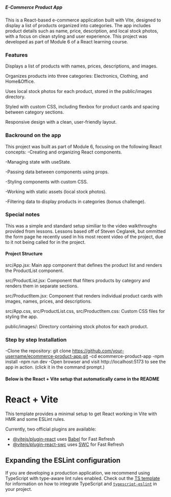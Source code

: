 ##### E-Commerce Product App
This is a React-based e-commerce application built with Vite, designed to display a list of products organized into categories. 
The app includes product details such as name, price, description, and local stock photos, with a focus on clean styling and user experience. 
This project was developed as part of Module 6 of a React learning course.

### Features
Displays a list of products with names, prices, descriptions, and images.

Organizes products into three categories: Electronics, Clothing, and Home&Office.

Uses local stock photos for each product, stored in the public/images directory.

Styled with custom CSS, including flexbox for product cards and spacing between category sections.

Responsive design with a clean, user-friendly layout.

### Backround on the app
This project was built as part of Module 6, focusing on the following React concepts:
-Creating and organizing React components.

-Managing state with useState.

-Passing data between components using props.

-Styling components with custom CSS.

-Working with static assets (local stock photos).

-Filtering data to display products in categories (bonus challenge).

### Special notes
This was a simple and standard setup similiar to the video walkthroughs provided from lessons. 
Lessons based off of Steven Ceglarek, but ommitted the form page he recently used in his most recent video of the project,
due to it not being called for in the project.

#### Project Structure
src/App.jsx: Main app component that defines the product list and renders the ProductList component.

src/ProductList.jsx: Component that filters products by category and renders them in separate sections.

src/ProductItem.jsx: Component that renders individual product cards with images, names, prices, and descriptions.

src/App.css, src/ProductList.css, src/ProductItem.css: Custom CSS files for styling the app.

public/images/: Directory containing stock photos for each product.


### Step by step Installation
-Clone the repository:
git clone https://github.com/your-username/ecommerce-product-app.git
-cd ecommerce-product-app
-npm install
-npm run dev
-Open browser and visit http://localhost:5173 to see the app in action. (click it in the command prompt.)


#### Below is the React + Vite setup that automatically came in the README
# React + Vite

This template provides a minimal setup to get React working in Vite with HMR and some ESLint rules.

Currently, two official plugins are available:

- [@vitejs/plugin-react](https://github.com/vitejs/vite-plugin-react/blob/main/packages/plugin-react) uses [Babel](https://babeljs.io/) for Fast Refresh
- [@vitejs/plugin-react-swc](https://github.com/vitejs/vite-plugin-react/blob/main/packages/plugin-react-swc) uses [SWC](https://swc.rs/) for Fast Refresh

## Expanding the ESLint configuration

If you are developing a production application, we recommend using TypeScript with type-aware lint rules enabled. Check out the [TS template](https://github.com/vitejs/vite/tree/main/packages/create-vite/template-react-ts) for information on how to integrate TypeScript and [`typescript-eslint`](https://typescript-eslint.io) in your project.

